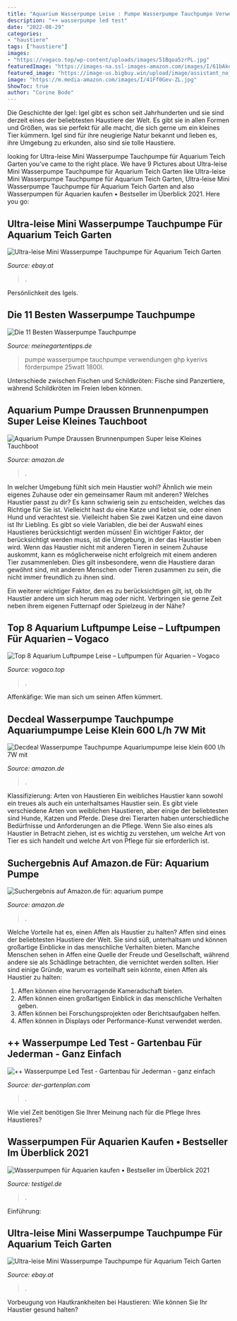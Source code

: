 ```yaml
---
title: "Aquarium Wasserpumpe Leise : Pumpe Wasserpumpe Tauchpumpe Verwendungen Ghp Kyerivs Förderpumpe 25watt 1800l"
description: "++ wasserpumpe led test"
date: "2022-08-29"
categories:
- "haustiere"
tags: ["haustiere"]
images:
- "https://vogaco.top/wp-content/uploads/images/51Bqoa5zrPL.jpg"
featuredImage: "https://images-na.ssl-images-amazon.com/images/I/61bAkoDefLL._AC_UL160_SR160,160_.jpg"
featured_image: "https://image-us.bigbuy.win/upload/image/assistant_no_logo/CWB00314-03/CWB00314-03-3.JPG"
image: "https://m.media-amazon.com/images/I/41Ff0Gev-ZL.jpg"
ShowToc: true
author: "Corine Bode"
---
```



Die Geschichte der Igel:
Igel gibt es schon seit Jahrhunderten und sie sind derzeit eines der beliebtesten Haustiere der Welt. Es gibt sie in allen Formen und Größen, was sie perfekt für alle macht, die sich gerne um ein kleines Tier kümmern. Igel sind für ihre neugierige Natur bekannt und lieben es, ihre Umgebung zu erkunden, also sind sie tolle Haustiere.

	

		
looking for Ultra-leise Mini Wasserpumpe Tauchpumpe für Aquarium Teich Garten you've came to the right place. We have 9 Pictures about Ultra-leise Mini Wasserpumpe Tauchpumpe für Aquarium Teich Garten like Ultra-leise Mini Wasserpumpe Tauchpumpe für Aquarium Teich Garten, Ultra-leise Mini Wasserpumpe Tauchpumpe für Aquarium Teich Garten and also Wasserpumpen für Aquarien kaufen • Bestseller im Überblick 2021. Here you go:
		
    
## Ultra-leise Mini Wasserpumpe Tauchpumpe Für Aquarium Teich Garten

<img loading=lazy src="https://image-us.bigbuy.win/upload/image/assistant_no_logo/CWB00314-04/CWB00314-04-2.JPG" onerror="this.onerror=null;this.src='https://tse1.mm.bing.net/th?id=OIP.-Brv_HW8ToRjaP4JAc0sHQHaHa&amp;pid=15.1';" alt="Ultra-leise Mini Wasserpumpe Tauchpumpe für Aquarium Teich Garten">

_Source: ebay.at_

>. 

	

Persönlichkeit des Igels.

    
## Die 11 Besten Wasserpumpe Tauchpumpe

<img loading=lazy src="https://meinegartentipps.de/wp-content/uploads/images/41w6V6tQRzL.jpg" onerror="this.onerror=null;this.src='https://tse3.mm.bing.net/th?id=OIP.xzgDzMZWk2uwusStJAakqgHaHa&amp;pid=15.1';" alt="Die 11 Besten Wasserpumpe Tauchpumpe">

_Source: meinegartentipps.de_

>pumpe wasserpumpe tauchpumpe verwendungen ghp kyerivs förderpumpe 25watt 1800l. 

	

Unterschiede zwischen Fischen und Schildkröten: Fische sind Panzertiere, während Schildkröten im Freien leben können.

    
## Aquarium Pumpe Draussen Brunnenpumpen Super Leise Kleines Tauchboot

<img loading=lazy src="https://images-na.ssl-images-amazon.com/images/I/61bAkoDefLL._AC_UL160_SR160,160_.jpg" onerror="this.onerror=null;this.src='https://tse4.mm.bing.net/th?id=OIP.tbQaDfBgfzgGwL_K-20yIQAAAA&amp;pid=15.1';" alt="Aquarium Pumpe Draussen Brunnenpumpen Super leise Kleines Tauchboot">

_Source: amazon.de_

>. 

	

In welcher Umgebung fühlt sich mein Haustier wohl? Ähnlich wie mein eigenes Zuhause oder ein gemeinsamer Raum mit anderen?
Welches Haustier passt zu dir? Es kann schwierig sein zu entscheiden, welches das Richtige für Sie ist. Vielleicht hast du eine Katze und liebst sie, oder einen Hund und verachtest sie. Vielleicht haben Sie zwei Katzen und eine davon ist Ihr Liebling. Es gibt so viele Variablen, die bei der Auswahl eines Haustieres berücksichtigt werden müssen!
Ein wichtiger Faktor, der berücksichtigt werden muss, ist die Umgebung, in der das Haustier leben wird. Wenn das Haustier nicht mit anderen Tieren in seinem Zuhause auskommt, kann es möglicherweise nicht erfolgreich mit einem anderen Tier zusammenleben. Dies gilt insbesondere, wenn die Haustiere daran gewöhnt sind, mit anderen Menschen oder Tieren zusammen zu sein, die nicht immer freundlich zu ihnen sind.

Ein weiterer wichtiger Faktor, den es zu berücksichtigen gilt, ist, ob Ihr Haustier andere um sich herum mag oder nicht. Verbringen sie gerne Zeit neben ihrem eigenen Futternapf oder Spielzeug in der Nähe?

    
## Top 8 Aquarium Luftpumpe Leise – Luftpumpen Für Aquarien – Vogaco

<img loading=lazy src="https://vogaco.top/wp-content/uploads/images/51Bqoa5zrPL.jpg" onerror="this.onerror=null;this.src='https://tse1.mm.bing.net/th?id=OIP.fmqJPpaIOsfnyMKE15yI-gHaHa&amp;pid=15.1';" alt="Top 8 Aquarium Luftpumpe Leise – Luftpumpen für Aquarien – Vogaco">

_Source: vogaco.top_

>. 

	

Affenkäfige: Wie man sich um seinen Affen kümmert.

    
## Decdeal Wasserpumpe Tauchpumpe Aquariumpumpe Leise Klein 600 L/h 7W Mit

<img loading=lazy src="https://images-na.ssl-images-amazon.com/images/I/61mVtzJvjOL._AC_SL1500_.jpg" onerror="this.onerror=null;this.src='https://tse3.mm.bing.net/th?id=OIP.APpZh6EfCYmavBzsKvTZHQHaGA&amp;pid=15.1';" alt="Decdeal Wasserpumpe Tauchpumpe Aquariumpumpe leise klein 600 l/h 7W mit">

_Source: amazon.de_

>. 

	

Klassifizierung: Arten von Haustieren
Ein weibliches Haustier kann sowohl ein treues als auch ein unterhaltsames Haustier sein. Es gibt viele verschiedene Arten von weiblichen Haustieren, aber einige der beliebtesten sind Hunde, Katzen und Pferde. Diese drei Tierarten haben unterschiedliche Bedürfnisse und Anforderungen an die Pflege. Wenn Sie also eines als Haustier in Betracht ziehen, ist es wichtig zu verstehen, um welche Art von Tier es sich handelt und welche Art von Pflege für sie erforderlich ist.

    
## Suchergebnis Auf Amazon.de Für: Aquarium Pumpe

<img loading=lazy src="https://images-eu.ssl-images-amazon.com/images/I/5194+qkQSIL._AC_US500_QL65_.jpg" onerror="this.onerror=null;this.src='https://tse2.mm.bing.net/th?id=OIP.AjKdYKGAj5Fv6YLZ4YoFZAHaHa&amp;pid=15.1';" alt="Suchergebnis auf Amazon.de für: aquarium pumpe">

_Source: amazon.de_

>. 

	

Welche Vorteile hat es, einen Affen als Haustier zu halten?
Affen sind eines der beliebtesten Haustiere der Welt. Sie sind süß, unterhaltsam und können großartige Einblicke in das menschliche Verhalten bieten. Manche Menschen sehen in Affen eine Quelle der Freude und Gesellschaft, während andere sie als Schädlinge betrachten, die vernichtet werden sollten. Hier sind einige Gründe, warum es vorteilhaft sein könnte, einen Affen als Haustier zu halten:
1) Affen können eine hervorragende Kameradschaft bieten.
2) Affen können einen großartigen Einblick in das menschliche Verhalten geben.
3) Affen können bei Forschungsprojekten oder Berichtsaufgaben helfen.
4) Affen können in Displays oder Performance-Kunst verwendet werden.

    
## ++ Wasserpumpe Led Test - Gartenbau Für Jederman - Ganz Einfach

<img loading=lazy src="https://m.media-amazon.com/images/I/41I9idnrCcL.jpg" onerror="this.onerror=null;this.src='https://tse1.mm.bing.net/th?id=OIP.h7jGQRHxF1XoY0T5b_jO1QHaHa&amp;pid=15.1';" alt="++ Wasserpumpe Led Test - Gartenbau für Jederman - ganz einfach">

_Source: der-gartenplan.com_

>. 

	

Wie viel Zeit benötigen Sie Ihrer Meinung nach für die Pflege Ihres Haustieres?

    
## Wasserpumpen Für Aquarien Kaufen • Bestseller Im Überblick 2021

<img loading=lazy src="https://m.media-amazon.com/images/I/41Ff0Gev-ZL.jpg" onerror="this.onerror=null;this.src='https://tse2.mm.bing.net/th?id=OIP.WlFJgnwn66AOHVGrXoynSQHaHa&amp;pid=15.1';" alt="Wasserpumpen für Aquarien kaufen • Bestseller im Überblick 2021">

_Source: testigel.de_

>. 

	

Einführung:

    
## Ultra-leise Mini Wasserpumpe Tauchpumpe Für Aquarium Teich Garten

<img loading=lazy src="https://image-us.bigbuy.win/upload/image/assistant_no_logo/CWB00314-03/CWB00314-03-3.JPG" onerror="this.onerror=null;this.src='https://tse1.mm.bing.net/th?id=OIP.G1CewxLJhZ-AqvWSN5ewygHaHa&amp;pid=15.1';" alt="Ultra-leise Mini Wasserpumpe Tauchpumpe für Aquarium Teich Garten">

_Source: ebay.at_

>. 

	

Vorbeugung von Hautkrankheiten bei Haustieren: Wie können Sie Ihr Haustier gesund halten?


